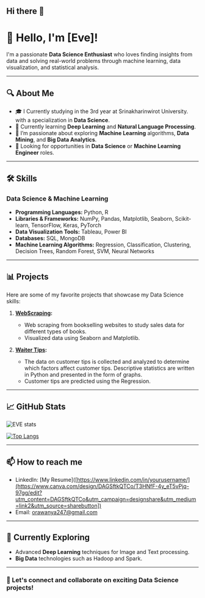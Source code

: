 ## Hi there 👋
# 👋 Hello, I'm [Eve]!

I'm a passionate **Data Science Enthusiast** who loves finding insights from data and solving real-world problems through machine learning, data visualization, and statistical analysis.

---

## 🔍 About Me
- 🎓 I Currently studying in the 3rd year at Srinakharinwirot University. with a specialization in **Data Science**.
- 🧠 Currently learning **Deep Learning** and **Natural Language Processing**.
- 🌱 I’m passionate about exploring **Machine Learning** algorithms, **Data Mining**, and **Big Data Analytics**.
- 💼 Looking for opportunities in **Data Science** or **Machine Learning Engineer** roles.

---

## 🛠️ Skills
### Data Science & Machine Learning
- **Programming Languages:** Python, R
- **Libraries & Frameworks:** NumPy, Pandas, Matplotlib, Seaborn, Scikit-learn, TensorFlow, Keras, PyTorch
- **Data Visualization Tools:** Tableau, Power BI
- **Databases:** SQL, MongoDB
- **Machine Learning Algorithms:** Regression, Classification, Clustering, Decision Trees, Random Forest, SVM, Neural Networks

---

## 📊 Projects
Here are some of my favorite projects that showcase my Data Science skills:

1. **[WebScraping](https://github.com/orawanya03/web-scraping-Project):**
   - Web scraping from bookselling websites to study sales data for different types of books.
   - Visualized data using Seaborn and Matplotlib.

2. **[Waiter Tips]((https://github.com/orawanya03/stat-Project)):**
   - The data on customer tips is collected and analyzed to determine which factors affect customer tips. Descriptive statistics are written in Python and presented in the form of graphs.
   - Customer tips are predicted using the Regression.


---

## 📈 GitHub Stats
![EVE stats](https://github-readme-stats.vercel.app/api?username=yourusername&show_icons=true&theme=radical)

[![Top Langs](https://github-readme-stats.vercel.app/api/top-langs/?username=yourusername&layout=compact&theme=radical)](https://github.com/yourusername/github-readme-stats)

---

## 📫 How to reach me
- LinkedIn: [My Resume]([https://www.linkedin.com/in/yourusername/](https://www.canva.com/design/DAGSftkQTCo/T3HNfF-4y_eT5vPjq-97gg/edit?utm_content=DAGSftkQTCo&utm_campaign=designshare&utm_medium=link2&utm_source=sharebutton])
- Email: [orawanya247@gmail.com](mailto:orawanya247@gmail.com)

---

## 🚀 Currently Exploring
- Advanced **Deep Learning** techniques for Image and Text processing.
- **Big Data** technologies such as Hadoop and Spark.

---

### 🔗 Let's connect and collaborate on exciting Data Science projects!
